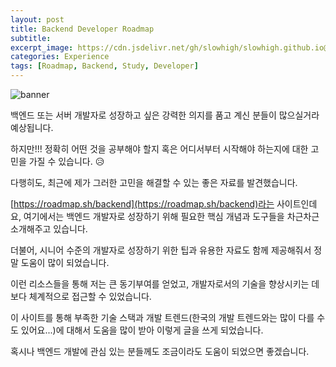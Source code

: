 ```yaml
---
layout: post
title: Backend Developer Roadmap
subtitle: 
excerpt_image: https://cdn.jsdelivr.net/gh/slowhigh/slowhigh.github.io@main/assets/images/roadmap.png
categories: Experience
tags: [Roadmap, Backend, Study, Developer]
---
```


![banner](https://cdn.jsdelivr.net/gh/slowhigh/slowhigh.github.io@main/assets/images/roadmap.png)

백엔드 또는 서버 개발자로 성장하고 싶은 강력한 의지를 품고 계신 분들이 많으실거라 예상됩니다.

하지만!!! 정확히 어떤 것을 공부해야 할지 혹은 어디서부터 시작해야 하는지에 대한 고민을 가질 수 있습니다. 😥

다행히도, 최근에 제가 그러한 고민을 해결할 수 있는 좋은 자료를 발견했습니다. 

[https://roadmap.sh/backend](https://roadmap.sh/backend)라는 사이트인데요, 여기에서는 백엔드 개발자로 성장하기 위해 필요한 핵심 개념과 도구들을 차근차근 소개해주고 있습니다.

더불어, 시니어 수준의 개발자로 성장하기 위한 팁과 유용한 자료도 함께 제공해줘서 정말 도움이 많이 되었습니다.

이런 리소스들을 통해 저는 큰 동기부여를 얻었고, 개발자로서의 기술을 향상시키는 데 보다 체계적으로 접근할 수 있었습니다. 

이 사이트를 통해 부족한 기술 스택과 개발 트렌드(한국의 개발 트렌드와는 많이 다를 수도 있어요...)에 대해서 도움을 많이 받아 이렇게 글을 쓰게 되었습니다. 

혹시나 백엔드 개발에 관심 있는 분들께도 조금이라도 도움이 되었으면 좋겠습니다.
